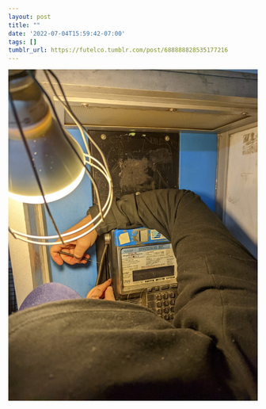 ```yaml
---
layout: post
title: ""
date: '2022-07-04T15:59:42-07:00'
tags: []
tumblr_url: https://futelco.tumblr.com/post/688888828535177216
---
```

 ![](/images/blog/9e1bb9f2843a0d505bf17a48d7bab75cec7cd309.jpg)  
